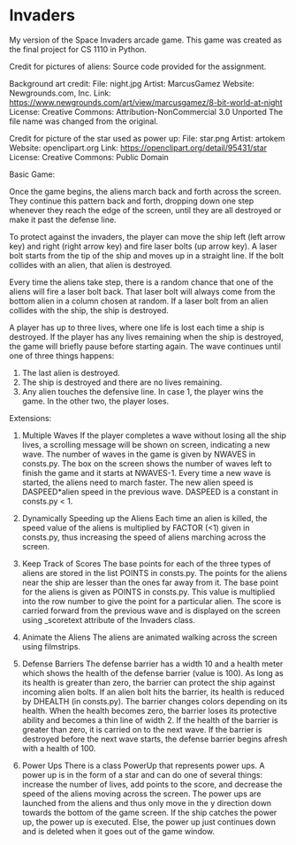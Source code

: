 # Invaders

My version of the Space Invaders arcade game. This game was created as the final project for CS 1110 in Python.

Credit for pictures of aliens:
Source code provided for the assignment.

Background art credit: 
File: night.jpg
Artist: MarcusGamez
Website: Newgrounds.com, Inc.
Link: https://www.newgrounds.com/art/view/marcusgamez/8-bit-world-at-night
License: Creative Commons: Attribution-NonCommercial 3.0 Unported
The file name was changed from the original.

Credit for picture of the star used as power up:
File: star.png
Artist: artokem 
Website: openclipart.org 
Link: https://openclipart.org/detail/95431/star
License: Creative Commons: Public Domain

Basic Game:

Once the game begins, the aliens march back and forth across the screen. They continue this pattern back and forth, dropping down one step whenever they reach the edge of the screen, until they are all destroyed or make it past the defense line. 

To protect against the invaders, the player can move the ship left (left arrow key) and right (right arrow key) and fire laser bolts (up arrow key). A laser bolt starts from the tip of the ship and moves up in a straight line. If the bolt collides with an alien, that alien is destroyed.

Every time the aliens take step, there is a random chance that one of the aliens will fire a laser bolt back. That laser bolt will always come from the bottom alien in a column chosen at random. If a laser bolt from an alien collides with the ship, the ship is destroyed.

A player has up to three lives, where one life is lost each time a ship is destroyed. If the player has any lives remaining when the ship is destroyed, the game will briefly pause before starting again. The wave continues until one of three things happens:

1. The last alien is destroyed.
2. The ship is destroyed and there are no lives remaining.
3. Any alien touches the defensive line.
In case 1, the player wins the game. In the other two, the player loses.

Extensions:

1. Multiple Waves
If the player completes a wave without losing all the ship lives, a scrolling message will be shown on screen, indicating a new wave. The number of waves in the game is given by NWAVES in consts.py. The box on the screen shows the number of waves left to finish the game and it starts at NWAVES-1. Every time a new wave is started, the aliens need to march faster. The new alien speed is DASPEED*alien speed in the previous wave. DASPEED is a constant in consts.py < 1.

2. Dynamically Speeding up the Aliens
Each time an alien is killed, the speed value of the aliens is multiplied by FACTOR (<1) given in consts.py, thus increasing the speed of aliens marching across the screen. 

3. Keep Track of Scores
The base points for each of the three types of aliens are stored in the list POINTS in consts.py. The points for the aliens near the ship are lesser than the ones far away from it. The base point for the aliens is given as POINTS in consts.py. This value is multiplied into the row number to give the point for a particular alien. The score is carried forward from the previous wave and is displayed on the screen using _scoretext attribute of the Invaders class. 

4. Animate the Aliens
The aliens are animated walking across the screen using filmstrips. 

5. Defense Barriers
The defense barrier has a width 10 and a health meter which shows the health of the defense barrier (value is 100). As long as its health is greater than zero, the barrier can protect the ship against incoming alien bolts. If an alien bolt hits the barrier, its health is reduced by DHEALTH (in consts.py). The barrier changes colors depending on its health. When the health becomes zero, the barrier loses its protective ability and becomes a thin line of width 2. If the health of the barrier is greater than zero, it is carried on to the next wave. If the barrier is destroyed before the next wave starts, the defense barrier begins afresh with a health of 100.

6. Power Ups
There is a class PowerUp that represents power ups. A power up is in the form of a star and can do one of several things: increase the number of lives, add points to the score, and decrease the speed of the aliens moving across the screen. The power ups are launched from the aliens and thus only move in the y direction down towards the bottom of the game screen. If the ship catches the power up, the power up is executed. Else, the power up just continues down and is deleted when it goes out of the game window.  

